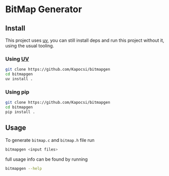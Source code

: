 # BitMap Generator

## Install

This project uses [uv](https://github.com/astral-sh/uv), you can still install
deps and run this project without it, using the usual tooling.

### Using [UV](https://github.com/astral-sh/uv)

```sh
git clone https://github.com/Kapocsi/bitmapgen
cd bitmapgen
uv install .
```

### Using pip

```sh
git clone https://github.com/Kapocsi/bitmapgen
cd bitmapgen
pip install .
```

## Usage

To generate `bitmap.c` and `bitmap.h` file run

```sh
bitmapgen <input files>
```

full usage info can be found by running

```sh
bitmapgen --help
```
